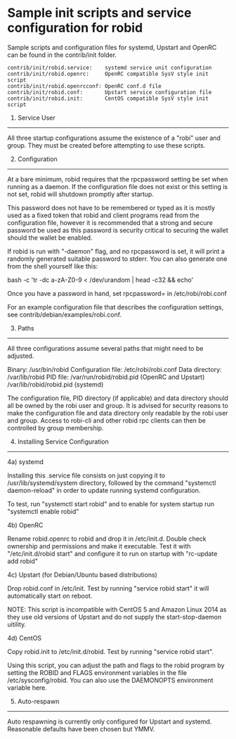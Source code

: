 Sample init scripts and service configuration for robid
==========================================================

Sample scripts and configuration files for systemd, Upstart and OpenRC
can be found in the contrib/init folder.

    contrib/init/robid.service:    systemd service unit configuration
    contrib/init/robid.openrc:     OpenRC compatible SysV style init script
    contrib/init/robid.openrcconf: OpenRC conf.d file
    contrib/init/robid.conf:       Upstart service configuration file
    contrib/init/robid.init:       CentOS compatible SysV style init script

1. Service User
---------------------------------

All three startup configurations assume the existence of a "robi" user
and group.  They must be created before attempting to use these scripts.

2. Configuration
---------------------------------

At a bare minimum, robid requires that the rpcpassword setting be set
when running as a daemon.  If the configuration file does not exist or this
setting is not set, robid will shutdown promptly after startup.

This password does not have to be remembered or typed as it is mostly used
as a fixed token that robid and client programs read from the configuration
file, however it is recommended that a strong and secure password be used
as this password is security critical to securing the wallet should the
wallet be enabled.

If robid is run with "-daemon" flag, and no rpcpassword is set, it will
print a randomly generated suitable password to stderr.  You can also
generate one from the shell yourself like this:

bash -c 'tr -dc a-zA-Z0-9 < /dev/urandom | head -c32 && echo'

Once you have a password in hand, set rpcpassword= in /etc/robi/robi.conf

For an example configuration file that describes the configuration settings,
see contrib/debian/examples/robi.conf.

3. Paths
---------------------------------

All three configurations assume several paths that might need to be adjusted.

Binary:              /usr/bin/robid
Configuration file:  /etc/robi/robi.conf
Data directory:      /var/lib/robid
PID file:            /var/run/robid/robid.pid (OpenRC and Upstart)
                     /var/lib/robid/robid.pid (systemd)

The configuration file, PID directory (if applicable) and data directory
should all be owned by the robi user and group.  It is advised for security
reasons to make the configuration file and data directory only readable by the
robi user and group.  Access to robi-cli and other robid rpc clients
can then be controlled by group membership.

4. Installing Service Configuration
-----------------------------------

4a) systemd

Installing this .service file consists on just copying it to
/usr/lib/systemd/system directory, followed by the command
"systemctl daemon-reload" in order to update running systemd configuration.

To test, run "systemctl start robid" and to enable for system startup run
"systemctl enable robid"

4b) OpenRC

Rename robid.openrc to robid and drop it in /etc/init.d.  Double
check ownership and permissions and make it executable.  Test it with
"/etc/init.d/robid start" and configure it to run on startup with
"rc-update add robid"

4c) Upstart (for Debian/Ubuntu based distributions)

Drop robid.conf in /etc/init.  Test by running "service robid start"
it will automatically start on reboot.

NOTE: This script is incompatible with CentOS 5 and Amazon Linux 2014 as they
use old versions of Upstart and do not supply the start-stop-daemon uitility.

4d) CentOS

Copy robid.init to /etc/init.d/robid. Test by running "service robid start".

Using this script, you can adjust the path and flags to the robid program by
setting the ROBID and FLAGS environment variables in the file
/etc/sysconfig/robid. You can also use the DAEMONOPTS environment variable here.

5. Auto-respawn
-----------------------------------

Auto respawning is currently only configured for Upstart and systemd.
Reasonable defaults have been chosen but YMMV.
